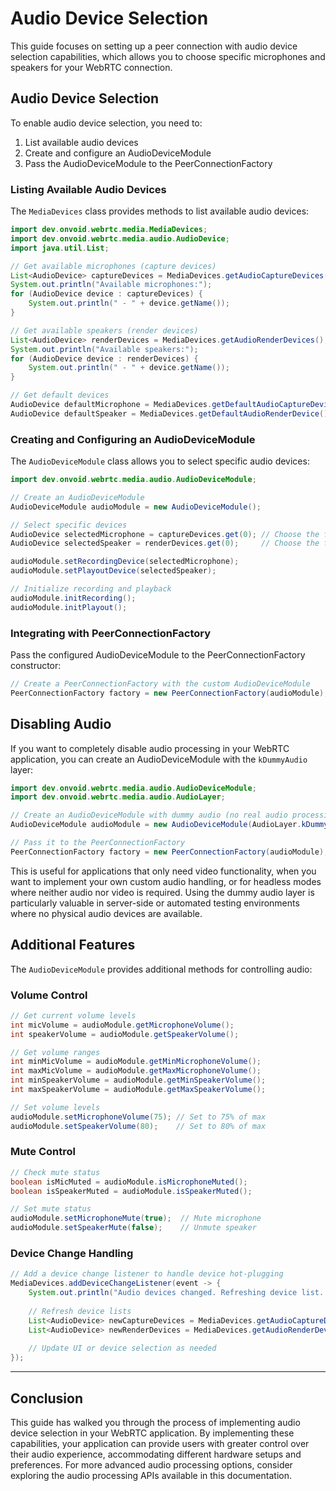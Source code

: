 # Audio Device Selection

This guide focuses on setting up a peer connection with audio device selection capabilities, which allows you to choose specific microphones and speakers for your WebRTC connection.

## Audio Device Selection

To enable audio device selection, you need to:

1. List available audio devices
2. Create and configure an AudioDeviceModule
3. Pass the AudioDeviceModule to the PeerConnectionFactory

### Listing Available Audio Devices

The `MediaDevices` class provides methods to list available audio devices:

```java
import dev.onvoid.webrtc.media.MediaDevices;
import dev.onvoid.webrtc.media.audio.AudioDevice;
import java.util.List;

// Get available microphones (capture devices)
List<AudioDevice> captureDevices = MediaDevices.getAudioCaptureDevices();
System.out.println("Available microphones:");
for (AudioDevice device : captureDevices) {
    System.out.println(" - " + device.getName());
}

// Get available speakers (render devices)
List<AudioDevice> renderDevices = MediaDevices.getAudioRenderDevices();
System.out.println("Available speakers:");
for (AudioDevice device : renderDevices) {
    System.out.println(" - " + device.getName());
}

// Get default devices
AudioDevice defaultMicrophone = MediaDevices.getDefaultAudioCaptureDevice();
AudioDevice defaultSpeaker = MediaDevices.getDefaultAudioRenderDevice();
```

### Creating and Configuring an AudioDeviceModule

The `AudioDeviceModule` class allows you to select specific audio devices:

```java
import dev.onvoid.webrtc.media.audio.AudioDeviceModule;

// Create an AudioDeviceModule
AudioDeviceModule audioModule = new AudioDeviceModule();

// Select specific devices
AudioDevice selectedMicrophone = captureDevices.get(0); // Choose the first microphone
AudioDevice selectedSpeaker = renderDevices.get(0);     // Choose the first speaker

audioModule.setRecordingDevice(selectedMicrophone);
audioModule.setPlayoutDevice(selectedSpeaker);

// Initialize recording and playback
audioModule.initRecording();
audioModule.initPlayout();
```

### Integrating with PeerConnectionFactory

Pass the configured AudioDeviceModule to the PeerConnectionFactory constructor:

```java
// Create a PeerConnectionFactory with the custom AudioDeviceModule
PeerConnectionFactory factory = new PeerConnectionFactory(audioModule);
```


## Disabling Audio

If you want to completely disable audio processing in your WebRTC application, you can create an AudioDeviceModule with the `kDummyAudio` layer:

```java
import dev.onvoid.webrtc.media.audio.AudioDeviceModule;
import dev.onvoid.webrtc.media.audio.AudioLayer;

// Create an AudioDeviceModule with dummy audio (no real audio processing)
AudioDeviceModule audioModule = new AudioDeviceModule(AudioLayer.kDummyAudio);

// Pass it to the PeerConnectionFactory
PeerConnectionFactory factory = new PeerConnectionFactory(audioModule);
```

This is useful for applications that only need video functionality, when you want to implement your own custom audio handling, or for headless modes where neither audio nor video is required. Using the dummy audio layer is particularly valuable in server-side or automated testing environments where no physical audio devices are available.

## Additional Features

The `AudioDeviceModule` provides additional methods for controlling audio:

### Volume Control
```java
// Get current volume levels
int micVolume = audioModule.getMicrophoneVolume();
int speakerVolume = audioModule.getSpeakerVolume();

// Get volume ranges
int minMicVolume = audioModule.getMinMicrophoneVolume();
int maxMicVolume = audioModule.getMaxMicrophoneVolume();
int minSpeakerVolume = audioModule.getMinSpeakerVolume();
int maxSpeakerVolume = audioModule.getMaxSpeakerVolume();

// Set volume levels
audioModule.setMicrophoneVolume(75); // Set to 75% of max
audioModule.setSpeakerVolume(80);    // Set to 80% of max
```

### Mute Control
```java
// Check mute status
boolean isMicMuted = audioModule.isMicrophoneMuted();
boolean isSpeakerMuted = audioModule.isSpeakerMuted();

// Set mute status
audioModule.setMicrophoneMute(true);  // Mute microphone
audioModule.setSpeakerMute(false);    // Unmute speaker
```

### Device Change Handling
```java
// Add a device change listener to handle device hot-plugging
MediaDevices.addDeviceChangeListener(event -> {
    System.out.println("Audio devices changed. Refreshing device list...");
    
    // Refresh device lists
    List<AudioDevice> newCaptureDevices = MediaDevices.getAudioCaptureDevices();
    List<AudioDevice> newRenderDevices = MediaDevices.getAudioRenderDevices();
    
    // Update UI or device selection as needed
});
```

---

## Conclusion

This guide has walked you through the process of implementing audio device selection in your WebRTC application.
By implementing these capabilities, your application can provide users with greater control over their audio experience, accommodating different hardware setups and preferences.
For more advanced audio processing options, consider exploring the audio processing APIs available in this documentation.